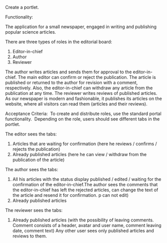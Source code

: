 Create a portlet.

Functionality:

The application for a small newspaper, engaged in writing and publishing popular science articles.

There are three types of roles in the editorial board: 
1) Editor-in-chief 
2) Author 
3) Reviewer

The author writes articles and sends them for approval to the editor-in-chief. The main editor can confirm or reject the publication. The article is published or returned to the author for revision with a comment, respectively. Also, the editor-in-chief can withdraw any article from the publication at any time. The reviewer writes reviews of published articles. As our newspaper is modern and fashionable, it publishes its articles on the website, where all visitors can read them (articles and their reviews).

Acceptance Criteria:
 To create and distribute roles, use the standard portal functionality.
 Depending on the role, users should see different tabs in the portlet.
 
The editor sees the tabs: 
1) Articles that are waiting for confirmation (here he reviews / confirms / rejects the publication) 
2) Already published articles (here he can view / withdraw from the publication of the article) 

The author sees the tabs: 
1) All his articles with the status display published / edited / waiting for the confirmation of the editor-in-chief.The author sees the comments that the editor-in-chief has left the rejected articles, can change the text of the article and resend it for confirmation. p can not edit) 
2) Already published articles 

The reviewer sees the tabs: 
1) Already published articles (with the possibility of leaving comments. Comment consists of a header, avatar and user name, comment leaving date, comment text) Any other user sees only published articles and reviews to them.
